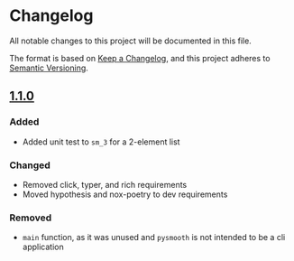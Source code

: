 # Changelog

All notable changes to this project will be documented in this file.

The format is based on [Keep a Changelog](https://keepachangelog.com/en/1.0.0/),
and this project adheres to [Semantic Versioning](https://semver.org/spec/v2.0.0.html).

## [1.1.0]

### Added

- Added unit test to `sm_3` for a 2-element list

### Changed

- Removed click, typer, and rich requirements
- Moved hypothesis and nox-poetry to dev requirements

### Removed

- `main` function, as it was unused and `pysmooth` is not intended to be a cli
    application

[1.1.0]: https://github.com/olivierlacan/keep-a-changelog/compare/1.0.1...1..0
[1.0.1]: https://github.com/olivierlacan/keep-a-changelog/releases/tag/1.0.1
